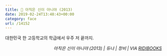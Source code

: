 ```yaml
---
title: 📖 아직은 신이 아니야 (2013)
date: 2019-02-24T13:48:43+00:00
category: face
url: /14152
---
```


대한민국 한 고등학교의 학급에서 우주 저 끝까지.





<p style="text-align:right">
  <em>아직은 신이 아니야 (2013) | 듀나 | 창비 | VIA <a rel="noreferrer noopener" href="http://ridibooks.com/" target="_blank">RIDIBOOKS</a></em>
</p>
